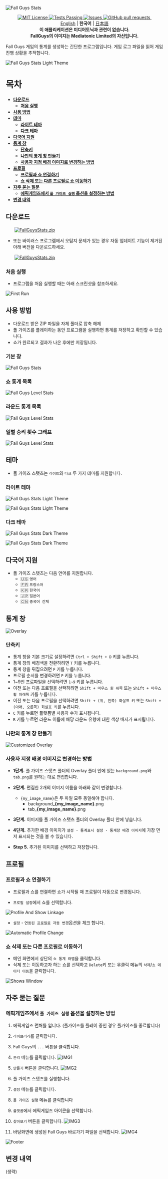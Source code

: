 ![Fall Guys Stats](https://capsule-render.vercel.app/api?type=waving&color=timeAuto&height=300&section=header&text=폴%20가이즈%20스탯츠&desc=폴%20가이즈%20통계%20추적기&fontSize=70&descAlignY=70)

<p align="center">
  <a href="https://github.com/ShootMe/FallGuysStats/blob/master/LICENSE">
    <img alt="MIT License" src="https://img.shields.io/badge/License-MIT-green.svg" />
  </a>
  <a href="https://github.com/ShootMe/FallGuysStats/actions">
    <img alt="Tests Passing" src="https://github.com/ShootMe/FallGuysStats/actions/workflows/build_workflow.yml/badge.svg" />
  </a>
  <a href="https://github.com/ShootMe/FallGuysStats/issues">
    <img alt="Issues" src="https://img.shields.io/github/issues/ShootMe/FallGuysStats" />
  </a>
  <a href="https://github.com/ShootMe/FallGuysStats/pulls">
    <img alt="GitHub pull requests" src="https://img.shields.io/github/issues-pr/ShootMe/FallGuysStats" />
  </a>
  <a href="https://github.com/ShootMe/FallGuysStats/releases/latest">
    <img alt="" src="https://img.shields.io/github/downloads/ShootMe/FallGuysStats/total">
  </a>
  <br>
  <a href="https://github.com/ShootMe/FallGuysStats/blob/master/README.md">English</a>
  |
  <b>한국어</b>
  |
  <a href="https://github.com/ShootMe/FallGuysStats/blob/master/docs/ja/README.md">日本語</a>
  <br>
  <b>이 애플리케이션은 미디어토닉과 관련이 없습니다.<br>FallGuys의 이미지는 Mediatonic Limited의 자산입니다.</b>
</p>

Fall Guys 게임의 통계를 생성하는 간단한 프로그램입니다. 게임 로그 파일을 읽어 게임 진행 상황을 추적합니다.

![Fall Guys Stats Light Theme](https://raw.githubusercontent.com/ShootMe/FallGuysStats/master/Properties/mainFallguysSeason.png)

# 목차
  - [**다운로드**](#다운로드)
    - [**처음 실행**](#처음-실행)
  - [**사용 방법**](#사용-방법)
  - [**테마**](#테마)
    - [**라이트 테마**](#라이트-테마)
    - [**다크 테마**](#다크-테마)
  - [**다국어 지원**](#다국어-지원)
  - [**통계 창**](#통계-창)
    - [**단축키**](#단축키)
    - [**나만의 통계 창 만들기**](#나만의-통계-창-만들기)
    - [**사용자 지정 배경 이미지로 변경하는 방법**](#사용자-지정-배경-이미지로-변경하는-방법)
  - [**프로필**](#프로필)
    - [**프로필과 쇼 연결하기**](#프로필과-쇼-연결하기)
    - [**쇼 삭제 또는 다른 프로필로 쇼 이동하기**](#쇼-삭제-또는-다른-프로필로-이동하기)
  - [**자주 묻는 질문**](#자주-묻는-질문)
    - [**에픽게임즈에서 `폴 가이즈 실행` 옵션을 설정하는 방법**](#에픽게임즈에서-폴-가이즈-실행-옵션을-설정하는-방법)
  - [**변경 내역**](#변경-내역)



## 다운로드
　　<a href="https://raw.githubusercontent.com/ShootMe/FallGuysStats/master/FallGuysStats.zip">![FallGuysStats.zip](https://raw.githubusercontent.com/ShootMe/FallGuysStats/master/Resources/FallGuysStats-download.svg)</a>
  - 또는 바이러스 프로그램에서 오탐지 문제가 있는 경우 자동 업데이트 기능이 제거된 아래 버전을 다운로드하세요.

　　<a href="https://raw.githubusercontent.com/ShootMe/FallGuysStats/master/FallGuysStatsManualUpdate.zip">![FallGuysStats.zip](https://raw.githubusercontent.com/ShootMe/FallGuysStats/master/Resources/FallGuysStatsManualUpdate-download.svg)</a>

### 처음 실행

- 프로그램을 처음 실행할 때는 아래 스크린샷을 참조하세요.

![First Run](https://raw.githubusercontent.com/ShootMe/FallGuysStats/master/Properties/firstRun.png)

## 사용 방법
  - 다운로드 받은 ZIP 파일을 자체 폴더로 압축 해제
  - 폴 가이즈를 플레이하는 동안 프로그램을 실행하면 통계를 저장하고 확인할 수 있습니다.
  - 쇼가 완료되고 결과가 나온 후에만 저장됩니다.


### 기본 창
![Fall Guys Stats](https://raw.githubusercontent.com/ShootMe/FallGuysStats/master/Properties/mainWindow.png)

### 쇼 통계 목록
![Fall Guys Level Stats](https://raw.githubusercontent.com/ShootMe/FallGuysStats/master/Properties/showWindow.png)

### 라운드 통계 목록
![Fall Guys Level Stats](https://raw.githubusercontent.com/ShootMe/FallGuysStats/master/Properties/levelWindow.png)

### 일별 승리 횟수 그래프
![Fall Guys Level Stats](https://raw.githubusercontent.com/ShootMe/FallGuysStats/master/Properties/chartWindow.png)

## 테마
  - 폴 가이즈 스탯츠는 `라이트`와 `다크` 두 가지 테마를 지원합니다.

### 라이트 테마
![Fall Guys Stats Light Theme](https://raw.githubusercontent.com/ShootMe/FallGuysStats/master/Properties/mainWindowLightTheme.png)

![Fall Guys Stats Light Theme](https://raw.githubusercontent.com/ShootMe/FallGuysStats/master/Properties/levelWindowLightTheme.png)

### 다크 테마
![Fall Guys Stats Dark Theme](https://raw.githubusercontent.com/ShootMe/FallGuysStats/master/Properties/mainWindowDarkTheme.png)

![Fall Guys Stats Dark Theme](https://raw.githubusercontent.com/ShootMe/FallGuysStats/master/Properties/levelWindowDarkTheme.png)

## 다국어 지원
  - 폴 가이즈 스탯츠는 다음 언어를 지원합니다.
    - 🇺🇸 `영어`
    - 🇫🇷 `프랑스어`
    - 🇰🇷 `한국어`
    - 🇯🇵 `일본어`
    - 🇨🇳 `중국어 간체`

## 통계 창
![Overlay](https://raw.githubusercontent.com/ShootMe/FallGuysStats/master/Properties/overlay.png)

### 단축키
  - 통계 창을 기본 크기로 설정하려면 `Ctrl + Shift + D` 키를 누릅니다.
  - 통계 창의 배경색을 전환하려면 `T` 키를 누릅니다.
  - 통계 창을 뒤집으려면 `F` 키를 누릅니다.
  - 프로필 순서를 변경하려면 `P` 키를 누릅니다.
  - 1~9번 프로파일을 선택하려면 `1~9` 키를 누릅니다.
  - 이전 또는 다음 프로필을 선택하려면 `Shift + 마우스 휠 위쪽` 또는 `Shift + 마우스 휠 아래쪽` 키를 누릅니다.
  - 이전 또는 다음 프로필을 선택하려면 `Shift + (위, 왼쪽) 화살표 키` 또는 `Shift + (아래, 오른쪽) 화살표 키`를 누릅니다.
  - `C` 키를 누르면 플랫폼별 사용자 수가 표시됩니다.
  - `R` 키를 누르면 라운드 이름에 해당 라운드 유형에 대한 색상 배지가 표시됩니다.


### 나만의 통계 창 만들기
![Customized Overlay](https://raw.githubusercontent.com/ShootMe/FallGuysStats/master/Properties/customizedOverlay.png)


### 사용자 지정 배경 이미지로 변경하는 방법
  - **1단계.** 폴 가이즈 스탯츠 폴더의 Overlay 폴더 안에 있는 `background.png`와 `tab.png`를 원하는 대로 편집합니다.


  - **2단계.** 편집한 2개의 이미지 이름을 아래와 같이 변경합니다.
    - `{my_image_name}`은 두 파일 모두 동일해야 합니다.
      - background_**{my_image_name}**.png
      - tab_**{my_image_name}**.png


  - **3단계.** 이미지를 폴 가이즈 스탯츠 폴더의 Overlay 폴더 안에 넣습니다.


  - **4단계.** 추가한 배경 이미지가 `설정 - 통계표시 설정 - 통계창 배경 이미지`에 가장 먼저 표시되는 것을 볼 수 있습니다.


  - **Step 5.** 추가된 이미지를 선택하고 저장합니다.

## 프로필

### 프로필과 쇼 연결하기
  - 프로필과 쇼를 연결하면 쇼가 시작될 때 프로필이 자동으로 변경됩니다.


  - `프로필 설정`에서 쇼를 선택합니다.

![Profile And Show Linkage](https://raw.githubusercontent.com/ShootMe/FallGuysStats/master/Properties/profileAndShowLinkage.png)


  - `설정` - `연동된 프로필로 자동 변경`옵션을 체크 합니다.

![Automatic Profile Change](https://raw.githubusercontent.com/ShootMe/FallGuysStats/master/Properties/automaticProfileChange.png)


### 쇼 삭제 또는 다른 프로필로 이동하기
  - 메인 화면에서 상단의 `쇼 통계 라벨`을 클릭합니다.
  - 삭제 또는 이동하고자 하는 쇼를 선택하고 `Delete`키 또는 우클릭 메뉴의 `삭제`/`쇼 데이터 이동`을 클릭합니다.

![Shows Window](https://raw.githubusercontent.com/ShootMe/FallGuysStats/master/Properties/showsWindow.png)

## 자주 묻는 질문
### 에픽게임즈에서 `폴 가이즈 실행` 옵션을 설정하는 방법
1. 에픽게임즈 런처를 엽니다. (폴가이즈를 플레이 중인 경우 폴가이즈를 종료합니다)


2. `라이브러리`를 클릭합니다.


3. Fall Guys의 `...` 버튼을 클릭합니다.


4. `관리` 메뉴를 클릭합니다.
![IMG1](https://raw.githubusercontent.com/ShootMe/FallGuysStats/master/docs/en/epic_1.png)


5. `만들기` 버튼을 클릭합니다.
![IMG2](https://raw.githubusercontent.com/ShootMe/FallGuysStats/master/docs/en/epic_2.png)


6. 폴 가이즈 스탯츠를 실행합니다.


7. `설정` 메뉴를 클릭합니다.


8. `폴 가이즈 실행` 메뉴를 클릭합니다


9. `플랫폼`에서 에픽게임즈 아이콘을 선택합니다.


10. `찾아보기` 버튼을 클릭합니다.
![IMG3](https://raw.githubusercontent.com/ShootMe/FallGuysStats/master/docs/en/epic_3.png)


11. 바탕화면에 생성된 Fall Guys 바로가기 파일을 선택합니다.
![IMG4](https://raw.githubusercontent.com/ShootMe/FallGuysStats/master/docs/en/epic_4.png)

![Footer](https://capsule-render.vercel.app/api?type=waving&color=auto&height=200&section=footer)

## 변경 내역
(생략)
